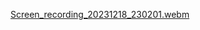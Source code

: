 
[Screen_recording_20231218_230201.webm](https://github.com/De3ph/Activitamins-Jetpack/assets/62203579/d1acdedb-58c9-43bf-9c49-a5aec354f468)
